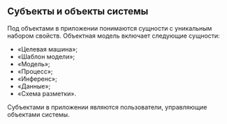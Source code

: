 ## Субъекты и объекты системы

Под объектами в приложении понимаются сущности с уникальным набором свойств. Объектная модель включает следующие сущности: 
* «Целевая машина»;
* «Шаблон модели»;
* «Модель»;
* «Процесс»;
* «Инференс»;
* «Данные»;
* «Схема разметки».

Субъектами в приложении являются пользователи, управляющие объектами системы.

